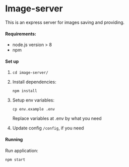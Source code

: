 # Image-server

This is an express server for images saving and providing.

#### Requirements:

- node.js version > 8
- npm

#### Set up

1. `cd image-server/`

2. Install dependencies:

   `npm install`

3. Setup env variables:

   `cp env.example .env`

   Replace variables at .env by what you need

4. Update config `/config`, if you need

#### Running

Run application:

`npm start`
